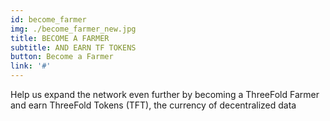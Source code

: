 ```yaml
---
id: become_farmer
img: ./become_farmer_new.jpg
title: BECOME A FARMER
subtitle: AND EARN TF TOKENS
button: Become a Farmer
link: '#'
---
```


Help us expand the network even further by becoming a ThreeFold Farmer and earn ThreeFold Tokens (TFT), the currency of decentralized data
